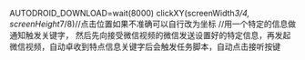 AUTODROID_DOWNLOAD=wait(8000)
clickXY(screenWidth*3/4, screenHeight*7/8)//点击位置如果不准确可以自行改为坐标
//用一个特定的信息做通知触发关键字， 然后先向接受微信视频的微信发送设置好的特定信息，再发起微信视频，自动卓收到特点信息关键字后会触发任务脚本，自动点击接听按键
